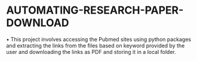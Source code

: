 # AUTOMATING-RESEARCH-PAPER-DOWNLOAD

•	This project involves accessing the Pubmed sites using python packages and extracting the links from the files based on keyword provided by the user and downloading the links as PDF and storing it in a local folder.
